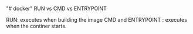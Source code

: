 "# docker" 
RUN vs CMD vs ENTRYPOINT

RUN: executes when building the image
CMD and ENTRYPOINT : executes when the continer starts.


